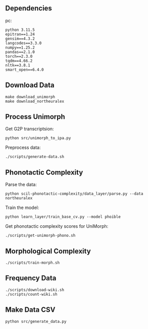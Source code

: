 ## Dependencies

pc:
```
python 3.11.5
epitran==1.24
gensim==4.3.2
langcodes==3.3.0
numpy==1.25.2
pandas==2.1.0
torch==2.3.0
tqdm==4.66.2
nltk==3.8.1
smart_open==6.4.0
```

## Download Data

```
make download_unimorph
make download_northeuralex
```

## Process Unimorph

Get G2P transcriptsion:

```
python src/unimorph_to_ipa.py
```

Preprocess data:

```
./scripts/generate-data.sh
```

## Phonotactic Complexity

Parse the data:

```
python scil-phonotactic-complexity/data_layer/parse.py --data northeuralex
```

Train the model:

```
python learn_layer/train_base_cv.py --model phoible
```

Get phonotactic complexity scores for UniMorph:

```
./scripts/get-unimorph-phono.sh
```

## Morphological Complexity

```
./scripts/train-morph.sh
```

## Frequency Data

```
./scripts/download-wiki.sh
./scripts/count-wiki.sh
```

## Make Data CSV

```
python src/generate_data.py
```